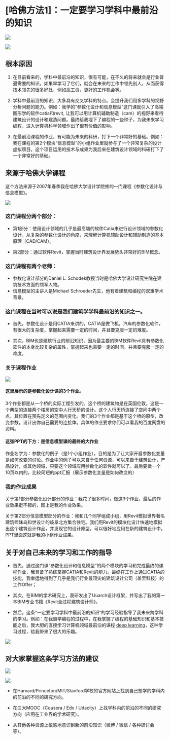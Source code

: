 # [哈佛方法1]：一定要学习学科中最前沿的知识

![](/images/章1-哈佛教给我的8个高效学习方法/1.越好的学校教授越好的学习方法/幻灯片3.JPG)

![](/images/章1-哈佛教给我的8个高效学习方法/1.越好的学校教授越好的学习方法/幻灯片6.JPG)

## 根本原因

1. 在目前看来的，学科中最前沿的知识，很有可能，在不久的将来就会是行业普遍需要的知识。如果早学习了它们，就会在未来的工作中领先别人，从而获得技术领先的很多好处，例如高工资，更好的工作机会等。

2. 学科中最前沿的知识，大多具有交叉学科的特点。会提升我们用多学科的视野分析问题的能力。例如：我学的“参数化设计和信息模型”这门课就引入了高端图形学的软件catia和revit, 让我可以用计算机辅助制造（cam）的视野来看待建筑设计的设计和建造问题。最终给我埋下了编程的一些种子，为我未来学习编程，进入计算机科学领域作出了很有价值的影响。

3. 在最前沿课程的作业，有可能为未来的科研，打下一个非常好的基础。例如：我在课程的第2个模块“信息模型”的小组作业里就参与了一个非常复杂的设计虚拟项目。这个项目运用的技术与成果为我后来在建筑设计领域的科研打下了一个非常好的基础。

## 来源于哈佛大学课程

这个方法来源于2007年春季我在哈佛大学设计学院修的一门课程《参数化设计与信息模型》。

![](/images/章1-哈佛教给我的8个高效学习方法/1.越好的学校教授越好的学习方法/幻灯片4.JPG)

### 这门课程分两个部分：

- 第1部分：使用设计领域的几乎是最高端的软件Catia来进行设计领域的参数化设计，从复杂的参数化设计的角度，来理解计算机辅助设计和辅助制造的基本原理（CAD/CAM）。

- 第2部分：通过软件Revit，掌握当时建筑设计界发展势头非常好的BIM概念。


### 这门课程有两个老师：

- 参数化设计部分的Daniel L. Schodek教授当时是哈佛大学设计研究生院在建筑技术方面的领军人物。
- 信息模型的主讲人是Michael Schroeder先生，他有着建筑和编程的双重学术背景。

### 这门课程在当时可以说是我们建筑学学科最前沿的知识之一。

- 首先，参数化设计是用CATIA来讲的，CATIA是做飞机，汽车的参数化软件，有很大的复杂度，掌握起来需要一定的时间，并且要克服一定的难度。

- 其次，BIM也是建筑行业的前沿知识，因为最主要的BIM软件Revit具有参数化软件的本身比较复杂的属性，掌握起来也需要一定的时间，并且要克服一定的难度。


### 关于课程作业

![](/images/章1-哈佛教给我的8个高效学习方法/1.越好的学校教授越好的学习方法/幻灯片5.JPG)

#### 这里展示的是参数化设计课的3个作业。

3个作业都是从一个桥的实际工程引发的。这个桥的建筑物是在英国伦敦。这是一个典型的连接两个楼房的空中人行天桥的设计。这个人行天桥连接了空间中两个点，其位置在预先定义的范围内变化。我们的3个作业都是基于这个桥的原型，改变参数，设计出你自己需要的连接体。具体的作业要求你们可以看我的百度网盘的资料。

#### 这张PPT的下方：是信息模型课的最终的大作业

作业名字为：参数化的例子（是1个小组作业），目的是为了让大家开启参数化变量是如何改变的讨论。作业中的例子可以来自于任何资源，可以来自于建筑设计，产品设计，或其他领域，只要这个领域应用参数化的软件就可以了。最后要做一个10页以内的，比较简短的ppt汇报（展示参数化变量是如何改变的）

### 我的作业成果

关于第1部分参数化设计部分的作业：我花了很多时间，做这3个作业，最后的作业效果挺不错的，图上是我的作业效果。

关于第2部分信息模型部分的作业：我和几个同学组成小组，用Revit模拟世界著名建筑师妹岛和世设计的岐阜北方集合住宅。我们用Revit的模块化设计快速地模拟出这个建筑设计作品，并发现它的设计原型，可以很好地应用在新的建筑设计中。PPT里面这就是我的小组作业成果。

## 关于对自己未来的学习和工作的指导

- 首先，通过这门课“参数化设计和信息模型”的两个模块的学习和完成最终的课程作业，我具备了熟练掌握CATIA和Revit的能力。最终在工作上通过CATIA的技能，我幸运地得到了几乎是我们行业最顶尖的建筑设计公司（盖里科技）的工作Offer；

- 其次，在BIM的学术研究上，我研发出了Uuarch设计框架，并写出了我的第一本BIM专业书籍《Revit全过程建筑设计师》。

- 然后，这条“一定要学习学科中最前沿的知识”的学习经验指导了我未来跨学科的学习。例如：在我自学编程的过程中，在我掌握了编程的基础知识和基本技能之后，我大胆的直接学习计算机领域最前沿的课程 [deep learning](https://cn.udacity.com/dlnd)，这种学习过程，给我带来了很大的乐趣。

![](/images/章1-哈佛教给我的8个高效学习方法/1.越好的学校教授越好的学习方法/幻灯片7.JPG)

## 对大家掌握这条学习方法的建议

![](/images/章1-哈佛教给我的8个高效学习方法/1.越好的学校教授越好的学习方法/幻灯片39.JPG)

![](/images/章1-哈佛教给我的8个高效学习方法/1.越好的学校教授越好的学习方法/幻灯片40.JPG)

- 在Harvard/Princeton/MIT/Stanford学校的官方网站上找到自己想学的学科内的前沿的不同的研究方向。

- 在三大MOOC（Cousera / Edx / Udacity）上找学科内的前沿的不同的研究方向（应用在工业界的学术研究）。

- 从其他各种资源上敏感地意识到新的前沿知识（微博 / 微信 / 各种研讨会等）。